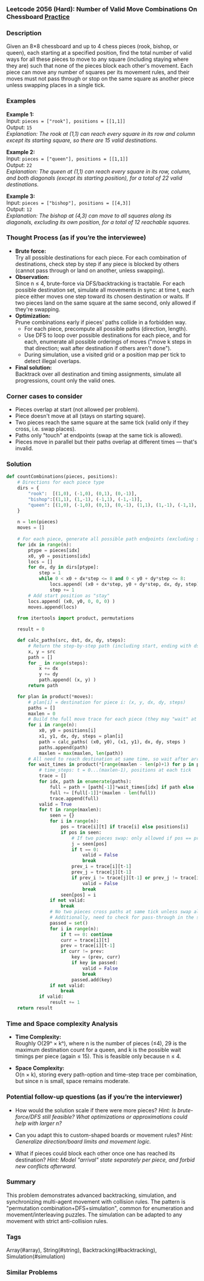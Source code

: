### Leetcode 2056 (Hard): Number of Valid Move Combinations On Chessboard [Practice](https://leetcode.com/problems/number-of-valid-move-combinations-on-chessboard)

### Description  
Given an 8×8 chessboard and up to 4 chess pieces (rook, bishop, or queen), each starting at a specified position, find the total number of valid ways for all these pieces to move to any square (including staying where they are) such that none of the pieces block each other's movement. Each piece can move any number of squares per its movement rules, and their moves must not pass through or stop on the same square as another piece unless swapping places in a single tick.

### Examples  

**Example 1:**  
Input: `pieces = ["rook"], positions = [[1,1]]`  
Output: `15`  
*Explanation: The rook at (1,1) can reach every square in its row and column except its starting square, so there are 15 valid destinations.*

**Example 2:**  
Input: `pieces = ["queen"], positions = [[1,1]]`  
Output: `22`  
*Explanation: The queen at (1,1) can reach every square in its row, column, and both diagonals (except its starting position), for a total of 22 valid destinations.*

**Example 3:**  
Input: `pieces = ["bishop"], positions = [[4,3]]`  
Output: `12`  
*Explanation: The bishop at (4,3) can move to all squares along its diagonals, excluding its own position, for a total of 12 reachable squares.*

### Thought Process (as if you’re the interviewee)  

- **Brute force:**  
  Try all possible destinations for each piece. For each combination of destinations, check step by step if any piece is blocked by others (cannot pass through or land on another, unless swapping).
- **Observation:**  
  Since n ≤ 4, brute-force via DFS/backtracking is tractable. For each possible destination set, simulate all movements in sync: at time t, each piece either moves one step toward its chosen destination or waits. If two pieces land on the same square at the same second, only allowed if they're swapping.
- **Optimization:**  
  Prune combinations early if pieces' paths collide in a forbidden way.
  - For each piece, precompute all possible paths (direction, length).
  - Use DFS to loop over possible destinations for each piece, and for each, enumerate all possible orderings of moves ("move k steps in that direction; wait after destination if others aren't done").
  - During simulation, use a visited grid or a position map per tick to detect illegal overlaps.
- **Final solution:**  
  Backtrack over all destination and timing assignments, simulate all progressions, count only the valid ones.

### Corner cases to consider  
- Pieces overlap at start (not allowed per problem).
- Piece doesn't move at all (stays on starting square).
- Two pieces reach the same square at the same tick (valid only if they cross, i.e. swap places).
- Paths only "touch" at endpoints (swap at the same tick is allowed).
- Pieces move in parallel but their paths overlap at different times — that's invalid.

### Solution

```python
def countCombinations(pieces, positions):
    # Directions for each piece type
    dirs = {
        "rook":  [(1,0), (-1,0), (0,1), (0,-1)],
        "bishop":[(1,1), (1,-1), (-1,1), (-1,-1)],
        "queen": [(1,0), (-1,0), (0,1), (0,-1), (1,1), (1,-1), (-1,1), (-1,-1)]
    }
    
    n = len(pieces)
    moves = []
    
    # For each piece, generate all possible path endpoints (excluding start)
    for idx in range(n):
        ptype = pieces[idx]
        x0, y0 = positions[idx]
        locs = []
        for dx, dy in dirs[ptype]:
            step = 1
            while 0 < x0 + dx*step <= 8 and 0 < y0 + dy*step <= 8:
                locs.append( (x0 + dx*step, y0 + dy*step, dx, dy, step) )
                step += 1
        # Add start position as "stay"
        locs.append( (x0, y0, 0, 0, 0) )
        moves.append(locs)
        
    from itertools import product, permutations

    result = 0

    def calc_paths(src, dst, dx, dy, steps):
        # Return the step-by-step path (including start, ending with dst)
        x, y = src
        path = []
        for _ in range(steps):
            x += dx
            y += dy
            path.append( (x, y) )
        return path

    for plan in product(*moves):
        # plan[i] = destination for piece i: (x, y, dx, dy, steps)
        paths = []
        maxlen = 0
        # Build the full move trace for each piece (they may "wait" at end)
        for i in range(n):
            x0, y0 = positions[i]
            x1, y1, dx, dy, steps = plan[i]
            path = calc_paths( (x0, y0), (x1, y1), dx, dy, steps )
            paths.append(path)
            maxlen = max(maxlen, len(path))
        # All need to reach destination at same time, so wait after arrival
        for wait_times in product(*[range(maxlen - len(p)+1) for p in paths]):
            # time_steps: t = 0...(maxlen-1), positions at each tick
            trace = []
            for idx, path in enumerate(paths):
                full = path + [path[-1]]*wait_times[idx] if path else [positions[idx]]*maxlen
                full += [full[-1]]*(maxlen - len(full))
                trace.append(full)
            valid = True
            for t in range(maxlen):
                seen = {}
                for i in range(n):
                    pos = trace[i][t] if trace[i] else positions[i]
                    if pos in seen:
                        # If two pieces swap: only allowed if pos == prev_pos_of_other and vice-versa
                        j = seen[pos]
                        if t == 0:
                            valid = False
                            break
                        prev_i = trace[i][t-1]
                        prev_j = trace[j][t-1]
                        if prev_i != trace[j][t-1] or prev_j != trace[i][t-1]:
                            valid = False
                            break
                    seen[pos] = i
                if not valid:
                    break
                # No two pieces cross paths at same tick unless swap allowed
                # Additionally, need to check for pass-through in the same second
                passed = set()
                for i in range(n):
                    if t == 0: continue
                    curr = trace[i][t]
                    prev = trace[i][t-1]
                    if curr != prev:
                        key = (prev, curr)
                        if key in passed:
                            valid = False
                            break
                        passed.add(key)
                if not valid:
                    break
            if valid:
                result += 1
    return result
```

### Time and Space complexity Analysis  

- **Time Complexity:**  
  Roughly O(29ⁿ × kⁿ), where n is the number of pieces (≤4), 29 is the maximum destination count for a queen, and k is the possible wait timings per piece (again ≤ 15). This is feasible only because n ≤ 4.

- **Space Complexity:**  
  O(n × k), storing every path-option and time-step trace per combination, but since n is small, space remains moderate.

### Potential follow-up questions (as if you’re the interviewer)  

- How would the solution scale if there were more pieces?
  *Hint: Is brute-force/DFS still feasible? What optimizations or approximations could help with larger n?*

- Can you adapt this to custom-shaped boards or movement rules?
  *Hint: Generalize direction/board limits and movement logic.*

- What if pieces could block each other once one has reached its destination?
  *Hint: Model "arrival" state separately per piece, and forbid new conflicts afterward.*

### Summary
This problem demonstrates advanced backtracking, simulation, and synchronizing multi-agent movement with collision rules. The pattern is "permutation combination+DFS+simulation", common for enumeration and movement/interleaving puzzles. The simulation can be adapted to any movement with strict anti-collision rules.

### Tags
Array(#array), String(#string), Backtracking(#backtracking), Simulation(#simulation)

### Similar Problems
